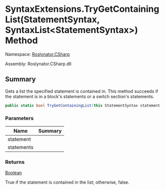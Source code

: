 # SyntaxExtensions\.TryGetContainingList\(StatementSyntax, SyntaxList\<StatementSyntax>\) Method

Namespace: [Roslynator.CSharp](../../README.md)

Assembly: Roslynator\.CSharp\.dll

## Summary

Gets a list the specified statement is contained in\.
This method succeeds if the statement is in a block's statements or a switch section's statements\.

```csharp
public static bool TryGetContainingList(this StatementSyntax statement, out SyntaxList<StatementSyntax> statements)
```

### Parameters

| Name | Summary |
| ---- | ------- |
| statement | |
| statements | |

### Returns

[Boolean](https://docs.microsoft.com/en-us/dotnet/api/system.boolean)

True if the statement is contained in the list; otherwise, false\.